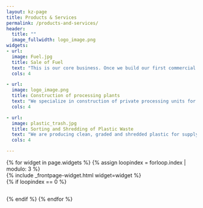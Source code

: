 ```yaml
---
layout: kz-page
title: Products & Services
permalink: /products-and-services/
header:
  title: ""
  image_fullwidth: logo_image.png
widgets:
- url: 
  image: Fuel.jpg
  title: Sale of Fuel
  text: "This is our core business. Once we build our first commercial plant we will be distributing fuel to small and medium scale farmers through direct purchase from the farmers and through satellite fuel stations that are found in most villages. During our first year of operation we are planning to supply about 500,000 liters of fuel, with a goal of tripling this amount next year. We are able to produce 600-700ml of fuel from 1kg of plastic waste."
  cols: 4

- url: 
  image: logo_image.png
  title: Construction of processing plants
  text: "We specialize in construction of private processing units for large scale farms with high consumption of diesel and a need for safe disposal of their plastic waste. The plants can be customized to fit the specific needs of each client. The rates are starting from USD 20,000, depending on the capacity required."
  cols: 4

- url: 
  image: plastic_trash.jpg
  title: Sorting and Shredding of Plastic Waste
  text: "We are producing clean, graded and shredded plastic for supplying our plant. We are also selling this feedstock to other consumers in the market who are already purchasing waste plastic from dumpsites. During our first year of operation we are planning to remove 1,000,000 tonnes of plastic waste from the environment. We will use 10% of our profit towards raising the awareness about the value of plastic waste."
  cols: 4

---
```


<div class="row">
  {% for widget in page.widgets %}
    {% assign loopindex = forloop.index | modulo: 3 %}
    <div id="{{ widget.anchor }}">{% include _frontpage-widget.html widget=widget %}</div>
    {% if loopindex == 0 %}
  <hr style="height:1px; visibility:hidden;" /> <!-- Prevents long first column items from pushing new rows to the right -->
    {% endif %}
  {% endfor %}
</div>



